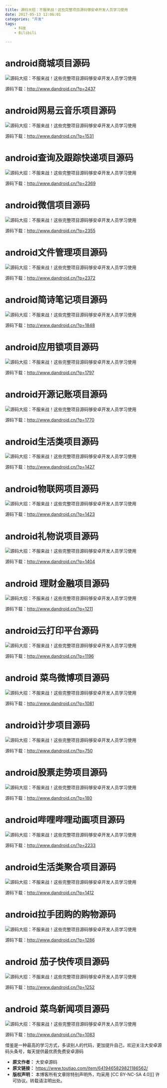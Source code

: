 ```yaml
---
title: 源码大招：不服来战！这些完整项目源码够安卓开发人员学习使用
date: 2017-05-13 12:06:01
categories: "开发"
tags:
	- 科技
	- Bilibili

---
```


# android商城项目源码 #

![源码大招：不服来战！这些完整项目源码够安卓开发人员学习使用][IMRV-YNJN-UMM2.jpg]

源码下载：http://www.dandroid.cn/?p=2437

# android网易云音乐项目源码 #

![源码大招：不服来战！这些完整项目源码够安卓开发人员学习使用][MEZI-AJAF-FRJZ.jpg]

源码下载：http://www.dandroid.cn/?p=1531

# android查询及跟踪快递项目源码 #

![源码大招：不服来战！这些完整项目源码够安卓开发人员学习使用][UEEZ-JZQI-6ZYJ.jpg]

源码下载：http://www.dandroid.cn/?p=2369

# android微信项目源码 #

![源码大招：不服来战！这些完整项目源码够安卓开发人员学习使用][BJAF-VUNF-YV6Z.gif]

源码下载：http://www.dandroid.cn/?p=2355

# android文件管理项目源码 #

![源码大招：不服来战！这些完整项目源码够安卓开发人员学习使用][R3MJ-MFNA-RZIF.gif]

源码下载：http://www.dandroid.cn/?p=2372

# android简诗笔记项目源码 #

![源码大招：不服来战！这些完整项目源码够安卓开发人员学习使用][FINR-MF7N-AUIA.jpg]

源码下载：http://www.dandroid.cn/?p=1848

# android应用锁项目源码 #

![源码大招：不服来战！这些完整项目源码够安卓开发人员学习使用][EBI2-QJEZ-NRJM.jpg]

源码下载：http://www.dandroid.cn/?p=1797

# android开源记账项目源码 #

![源码大招：不服来战！这些完整项目源码够安卓开发人员学习使用][7ZN3-2U22-A7FB.gif]

源码下载：http://www.dandroid.cn/?p=1770

# android生活类项目源码 #

![源码大招：不服来战！这些完整项目源码够安卓开发人员学习使用][UUN7-32UJ-EV7Z.jpg]

源码下载：http://www.dandroid.cn/?p=1427

# android物联网项目源码 #

![源码大招：不服来战！这些完整项目源码够安卓开发人员学习使用][QFEQ-QAJM-FEE3.jpg]

源码下载：http://www.dandroid.cn/?p=1423

# android礼物说项目源码 #

![源码大招：不服来战！这些完整项目源码够安卓开发人员学习使用][AN3M-RMNF-ZUZB.jpg]

源码下载：http://www.dandroid.cn/?p=1404

# android 理财金融项目源码 #

![源码大招：不服来战！这些完整项目源码够安卓开发人员学习使用][RZVM-6ZUZ-6RNY.jpg]

源码下载：http://www.dandroid.cn/?p=1211

# android云打印平台源码 #

![源码大招：不服来战！这些完整项目源码够安卓开发人员学习使用][6JEV-NFVY-EF2U.jpg]

源码下载：http://www.dandroid.cn/?p=1196

# android 菜鸟微博项目源码 #

![源码大招：不服来战！这些完整项目源码够安卓开发人员学习使用][ARBA-RMUV-Z6J2.jpg]

源码下载：http://www.dandroid.cn/?p=1081

# android计步项目源码 #

![源码大招：不服来战！这些完整项目源码够安卓开发人员学习使用][NIZM-FQYM-JEVA.jpg]

源码下载：http://www.dandroid.cn/?p=750

# android股票走势项目源码 #

![源码大招：不服来战！这些完整项目源码够安卓开发人员学习使用][RUUJ-NUJ3-UEIF.gif]

源码下载：http://www.dandroid.cn/?p=180

# android哔哩哔哩动画项目源码 #

![源码大招：不服来战！这些完整项目源码够安卓开发人员学习使用][2U7J-AER6-JJJE.jpg]

源码下载：http://www.dandroid.cn/?p=2233

# android生活类聚合项目源码 #

![源码大招：不服来战！这些完整项目源码够安卓开发人员学习使用][QQME-RRAB-YNVE.jpg]

源码下载：http://www.dandroid.cn/?p=1412

# android拉手团购的购物源码 #

![源码大招：不服来战！这些完整项目源码够安卓开发人员学习使用][ARUQ-EF73-EVZV.jpg]

源码下载：http://www.dandroid.cn/?p=1286

# android 茄子快传项目源码 #

![源码大招：不服来战！这些完整项目源码够安卓开发人员学习使用][EVBQ-UMMM-YVMU.gif]

源码下载：http://www.dandroid.cn/?p=1252

# android 菜鸟新闻项目源码 #

![源码大招：不服来战！这些完整项目源码够安卓开发人员学习使用][ABBN-ZVNR-EZZR.jpg]

源码下载：http://www.dandroid.cn/?p=1083

借鉴是一种最高的学习方式，多读别人的代码，更加提升自己，欢迎关注大安卓源码头条号，每天提供最优质免费安卓源码


[IMRV-YNJN-UMM2.jpg]: static/resources/crawler/IMRV-YNJN-UMM2.jpg
[MEZI-AJAF-FRJZ.jpg]: static/resources/crawler/MEZI-AJAF-FRJZ.jpg
[UEEZ-JZQI-6ZYJ.jpg]: static/resources/crawler/UEEZ-JZQI-6ZYJ.jpg
[BJAF-VUNF-YV6Z.gif]: static/resources/crawler/BJAF-VUNF-YV6Z.gif
[R3MJ-MFNA-RZIF.gif]: static/resources/crawler/R3MJ-MFNA-RZIF.gif
[FINR-MF7N-AUIA.jpg]: static/resources/crawler/FINR-MF7N-AUIA.jpg
[EBI2-QJEZ-NRJM.jpg]: static/resources/crawler/EBI2-QJEZ-NRJM.jpg
[7ZN3-2U22-A7FB.gif]: static/resources/crawler/7ZN3-2U22-A7FB.gif
[UUN7-32UJ-EV7Z.jpg]: static/resources/crawler/UUN7-32UJ-EV7Z.jpg
[QFEQ-QAJM-FEE3.jpg]: static/resources/crawler/QFEQ-QAJM-FEE3.jpg
[AN3M-RMNF-ZUZB.jpg]: static/resources/crawler/AN3M-RMNF-ZUZB.jpg
[RZVM-6ZUZ-6RNY.jpg]: static/resources/crawler/RZVM-6ZUZ-6RNY.jpg
[6JEV-NFVY-EF2U.jpg]: static/resources/crawler/6JEV-NFVY-EF2U.jpg
[ARBA-RMUV-Z6J2.jpg]: static/resources/crawler/ARBA-RMUV-Z6J2.jpg
[NIZM-FQYM-JEVA.jpg]: static/resources/crawler/NIZM-FQYM-JEVA.jpg
[RUUJ-NUJ3-UEIF.gif]: static/resources/crawler/RUUJ-NUJ3-UEIF.gif
[2U7J-AER6-JJJE.jpg]: static/resources/crawler/2U7J-AER6-JJJE.jpg
[QQME-RRAB-YNVE.jpg]: static/resources/crawler/QQME-RRAB-YNVE.jpg
[ARUQ-EF73-EVZV.jpg]: static/resources/crawler/ARUQ-EF73-EVZV.jpg
[EVBQ-UMMM-YVMU.gif]: static/resources/crawler/EVBQ-UMMM-YVMU.gif
[ABBN-ZVNR-EZZR.jpg]: static/resources/crawler/ABBN-ZVNR-EZZR.jpg
 *  **原文作者：** 大安卓源码
 *  **原文链接：** https://www.toutiao.com/item/6419465829821186562/
 *  **版权声明：** 本博客所有文章除特别声明外，均采用 [CC BY-NC-SA 4.0][] 许可协议。转载请注明出处。
